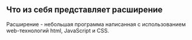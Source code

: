 ## Что из себя представляет расширение

Расширение - небольшая программа написанная с использованием web-технологий html, JavaScript и CSS. 
